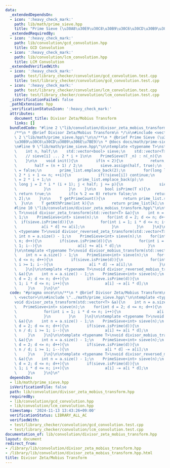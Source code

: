 ```yaml
---
data:
  _extendedDependsOn:
  - icon: ':heavy_check_mark:'
    path: lib/math/prime_sieve.hpp
    title: "Prime Sieve (\u30A8\u30E9\u30C8\u30B9\u30C6\u30CD\u30B9\u306E\u7BE9)"
  _extendedRequiredBy:
  - icon: ':heavy_check_mark:'
    path: lib/convolution/gcd_convolution.hpp
    title: GCD Convolution
  - icon: ':heavy_check_mark:'
    path: lib/convolution/lcm_convolution.hpp
    title: LCM Convolution
  _extendedVerifiedWith:
  - icon: ':heavy_check_mark:'
    path: test/library_checker/convolution/gcd_convolution.test.cpp
    title: test/library_checker/convolution/gcd_convolution.test.cpp
  - icon: ':heavy_check_mark:'
    path: test/library_checker/convolution/lcm_convolution.test.cpp
    title: test/library_checker/convolution/lcm_convolution.test.cpp
  _isVerificationFailed: false
  _pathExtension: hpp
  _verificationStatusIcon: ':heavy_check_mark:'
  attributes:
    document_title: Divisor Zeta/Mobius Transform
    links: []
  bundledCode: "#line 2 \"lib/convolution/divisor_zeta_mobius_transform.hpp\"\n\n\
    /**\n * @brief Divisor Zeta/Mobius Transform\n */\n\n#include <vector>\n\n#line\
    \ 2 \"lib/math/prime_sieve.hpp\"\n\n/**\n * @brief Prime Sieve (\u30A8\u30E9\u30C8\
    \u30B9\u30C6\u30CD\u30B9\u306E\u7BE9)\n * @docs docs/math/prime-sieve.md\n */\n\
    \n#line 9 \"lib/math/prime_sieve.hpp\"\n\ntemplate <typename T>\nstruct PrimeSieve{\n\
    \    int n, half;\n    std::vector<bool> sieve;\n    std::vector<T> prime_list;\n\
    \    // sieve[i] ... 2 * i + 1\n\n    PrimeSieve(T _n) : n(_n){\n        init();\n\
    \    }\n\n    void init(){\n        if(n < 2){\n            return;\n        }\n\
    \        half = (n + 1) / 2;\n        sieve.assign(half, true);\n        sieve[0]\
    \ = false;\n        prime_list.emplace_back(2);\n        for(long long i = 1;\
    \ 2 * i + 1 <= n; ++i){\n            if(!sieve[i]) continue;\n            T p\
    \ = 2 * i + 1;\n            prime_list.emplace_back(p);\n            for(long\
    \ long j = 2 * i * (i + 1); j < half; j += p){\n                sieve[j] = false;\n\
    \            }\n        }\n    }\n\n    bool isPrime(T x){\n        if(x == 2)\
    \ return true;\n        if(x % 2 == 0) return false;\n        return sieve[x /\
    \ 2];\n    }\n\n    T getPrimeCount(){\n        return prime_list.size();\n  \
    \  }\n\n    T getKthPrime(int k){\n        return prime_list[k];\n    }\n};\n\
    #line 10 \"lib/convolution/divisor_zeta_mobius_transform.hpp\"\n\ntemplate <typename\
    \ T>\nvoid divisor_zeta_transform(std::vector<T> &a){\n    int n = a.size() -\
    \ 1;\n    PrimeSieve<int> sieve(n);\n    for(int d = 2; d <= n; d++){\n      \
    \  if(sieve.isPrime(d)){\n            for(int i = 1; i * d <= n; i++){\n     \
    \           a[i * d] += a[i];\n            }\n        }\n    }\n}\n\ntemplate\
    \ <typename T>\nvoid divisor_reversed_zeta_transform(std::vector<T> &a){\n   \
    \ int n = a.size() - 1;\n    PrimeSieve<int> sieve(n);\n    for(int d = 2; d <=\
    \ n; d++){\n        if(sieve.isPrime(d)){\n            for(int i = n / d; i >=\
    \ 1; i--){\n                a[i] += a[i * d];\n            }\n        }\n    }\n\
    }\n\ntemplate <typename T>\nvoid divisor_mobius_transform(std::vector<T> &a){\n\
    \    int n = a.size() - 1;\n    PrimeSieve<int> sieve(n);\n    for(int d = 2;\
    \ d <= n; d++){\n        if(sieve.isPrime(d)){\n            for(int i = n / d;\
    \ i >= 1; i--){\n                a[i * d] -= a[i];\n            }\n        }\n\
    \    }\n}\n\ntemplate <typename T>\nvoid divisor_reversed_mobius_transform(std::vector<T>\
    \ &a){\n    int n = a.size() - 1;\n    PrimeSieve<int> sieve(n);\n    for(int\
    \ d = 2; d <= n; d++){\n        if(sieve.isPrime(d)){\n            for(int i =\
    \ 1; i * d <= n; i++){\n                a[i] -= a[i * d];\n            }\n   \
    \     }\n    }\n}\n"
  code: "#pragma once\n\n/**\n * @brief Divisor Zeta/Mobius Transform\n */\n\n#include\
    \ <vector>\n\n#include \"../math/prime_sieve.hpp\"\n\ntemplate <typename T>\n\
    void divisor_zeta_transform(std::vector<T> &a){\n    int n = a.size() - 1;\n \
    \   PrimeSieve<int> sieve(n);\n    for(int d = 2; d <= n; d++){\n        if(sieve.isPrime(d)){\n\
    \            for(int i = 1; i * d <= n; i++){\n                a[i * d] += a[i];\n\
    \            }\n        }\n    }\n}\n\ntemplate <typename T>\nvoid divisor_reversed_zeta_transform(std::vector<T>\
    \ &a){\n    int n = a.size() - 1;\n    PrimeSieve<int> sieve(n);\n    for(int\
    \ d = 2; d <= n; d++){\n        if(sieve.isPrime(d)){\n            for(int i =\
    \ n / d; i >= 1; i--){\n                a[i] += a[i * d];\n            }\n   \
    \     }\n    }\n}\n\ntemplate <typename T>\nvoid divisor_mobius_transform(std::vector<T>\
    \ &a){\n    int n = a.size() - 1;\n    PrimeSieve<int> sieve(n);\n    for(int\
    \ d = 2; d <= n; d++){\n        if(sieve.isPrime(d)){\n            for(int i =\
    \ n / d; i >= 1; i--){\n                a[i * d] -= a[i];\n            }\n   \
    \     }\n    }\n}\n\ntemplate <typename T>\nvoid divisor_reversed_mobius_transform(std::vector<T>\
    \ &a){\n    int n = a.size() - 1;\n    PrimeSieve<int> sieve(n);\n    for(int\
    \ d = 2; d <= n; d++){\n        if(sieve.isPrime(d)){\n            for(int i =\
    \ 1; i * d <= n; i++){\n                a[i] -= a[i * d];\n            }\n   \
    \     }\n    }\n}\n"
  dependsOn:
  - lib/math/prime_sieve.hpp
  isVerificationFile: false
  path: lib/convolution/divisor_zeta_mobius_transform.hpp
  requiredBy:
  - lib/convolution/gcd_convolution.hpp
  - lib/convolution/lcm_convolution.hpp
  timestamp: '2024-11-13 13:43:26+09:00'
  verificationStatus: LIBRARY_ALL_AC
  verifiedWith:
  - test/library_checker/convolution/gcd_convolution.test.cpp
  - test/library_checker/convolution/lcm_convolution.test.cpp
documentation_of: lib/convolution/divisor_zeta_mobius_transform.hpp
layout: document
redirect_from:
- /library/lib/convolution/divisor_zeta_mobius_transform.hpp
- /library/lib/convolution/divisor_zeta_mobius_transform.hpp.html
title: Divisor Zeta/Mobius Transform
---
```

